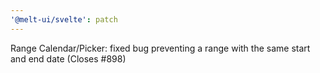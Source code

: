 ```yaml
---
'@melt-ui/svelte': patch
---
```


Range Calendar/Picker: fixed bug preventing a range with the same start and end date (Closes #898)
